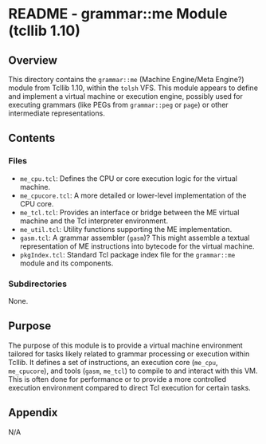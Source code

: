 # README - grammar::me Module (tcllib 1.10)

## Overview

This directory contains the `grammar::me` (Machine Engine/Meta Engine?) module from Tcllib 1.10, within the `tolsh` VFS. This module appears to define and implement a virtual machine or execution engine, possibly used for executing grammars (like PEGs from `grammar::peg` or `page`) or other intermediate representations.

## Contents

### Files

- `me_cpu.tcl`: Defines the CPU or core execution logic for the virtual machine.
- `me_cpucore.tcl`: A more detailed or lower-level implementation of the CPU core.
- `me_tcl.tcl`: Provides an interface or bridge between the ME virtual machine and the Tcl interpreter environment.
- `me_util.tcl`: Utility functions supporting the ME implementation.
- `gasm.tcl`: A grammar assembler (`gasm`)? This might assemble a textual representation of ME instructions into bytecode for the virtual machine.
- `pkgIndex.tcl`: Standard Tcl package index file for the `grammar::me` module and its components.

### Subdirectories

None.

## Purpose

The purpose of this module is to provide a virtual machine environment tailored for tasks likely related to grammar processing or execution within Tcllib. It defines a set of instructions, an execution core (`me_cpu`, `me_cpucore`), and tools (`gasm`, `me_tcl`) to compile to and interact with this VM. This is often done for performance or to provide a more controlled execution environment compared to direct Tcl execution for certain tasks.

## Appendix

N/A 